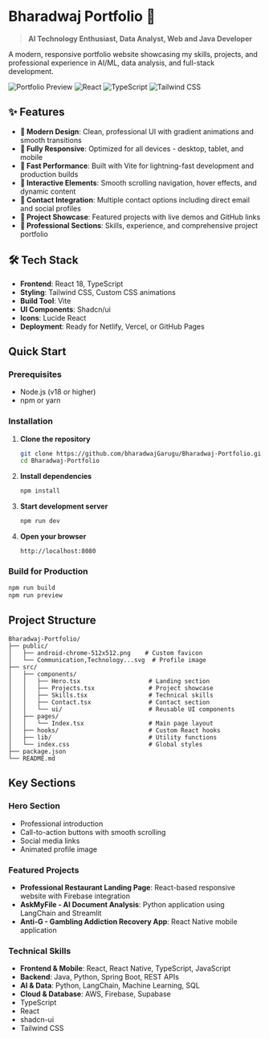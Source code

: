 # Bharadwaj Portfolio 🚀

> **AI Technology Enthusiast, Data Analyst, Web and Java Developer**

A modern, responsive portfolio website showcasing my skills, projects, and professional experience in AI/ML, data analysis, and full-stack development.

![Portfolio Preview](https://img.shields.io/badge/Portfolio-Live-brightgreen)
![React](https://img.shields.io/badge/React-18.x-blue)
![TypeScript](https://img.shields.io/badge/TypeScript-5.x-blue)
![Tailwind CSS](https://img.shields.io/badge/Tailwind%20CSS-3.x-blue)

## ✨ Features

- **🎨 Modern Design**: Clean, professional UI with gradient animations and smooth transitions
- **📱 Fully Responsive**: Optimized for all devices - desktop, tablet, and mobile
- **🚀 Fast Performance**: Built with Vite for lightning-fast development and production builds
- **🎯 Interactive Elements**: Smooth scrolling navigation, hover effects, and dynamic content
- **📧 Contact Integration**: Multiple contact options including direct email and social profiles
- **🌟 Project Showcase**: Featured projects with live demos and GitHub links
- **💼 Professional Sections**: Skills, experience, and comprehensive project portfolio

## 🛠️ Tech Stack

- **Frontend**: React 18, TypeScript
- **Styling**: Tailwind CSS, Custom CSS animations
- **Build Tool**: Vite
- **UI Components**: Shadcn/ui
- **Icons**: Lucide React
- **Deployment**: Ready for Netlify, Vercel, or GitHub Pages

## Quick Start

### Prerequisites
- Node.js (v18 or higher)
- npm or yarn

### Installation

1. **Clone the repository**
   ```bash
   git clone https://github.com/bharadwajGarugu/Bharadwaj-Portfolio.git
   cd Bharadwaj-Portfolio
   ```

2. **Install dependencies**
   ```bash
   npm install
   ```

3. **Start development server**
   ```bash
   npm run dev
   ```

4. **Open your browser**
   ```
   http://localhost:8080
   ```

### Build for Production

```bash
npm run build
npm run preview
```

## Project Structure

```
Bharadwaj-Portfolio/
├── public/
│   ├── android-chrome-512x512.png    # Custom favicon
│   └── Communication,Technology...svg  # Profile image
├── src/
│   ├── components/
│   │   ├── Hero.tsx                   # Landing section
│   │   ├── Projects.tsx               # Project showcase
│   │   ├── Skills.tsx                 # Technical skills
│   │   ├── Contact.tsx                # Contact section
│   │   └── ui/                        # Reusable UI components
│   ├── pages/
│   │   └── Index.tsx                  # Main page layout
│   ├── hooks/                         # Custom React hooks
│   ├── lib/                           # Utility functions
│   └── index.css                      # Global styles
├── package.json
└── README.md
```

## Key Sections

### Hero Section
- Professional introduction
- Call-to-action buttons with smooth scrolling
- Social media links
- Animated profile image

### Featured Projects
- **Professional Restaurant Landing Page**: React-based responsive website with Firebase integration
- **AskMyFile - AI Document Analysis**: Python application using LangChain and Streamlit
- **Anti-G - Gambling Addiction Recovery App**: React Native mobile application

### Technical Skills
- **Frontend & Mobile**: React, React Native, TypeScript, JavaScript
- **Backend**: Java, Python, Spring Boot, REST APIs
- **AI & Data**: Python, LangChain, Machine Learning, SQL
- **Cloud & Database**: AWS, Firebase, Supabase
- TypeScript
- React
- shadcn-ui
- Tailwind CSS
